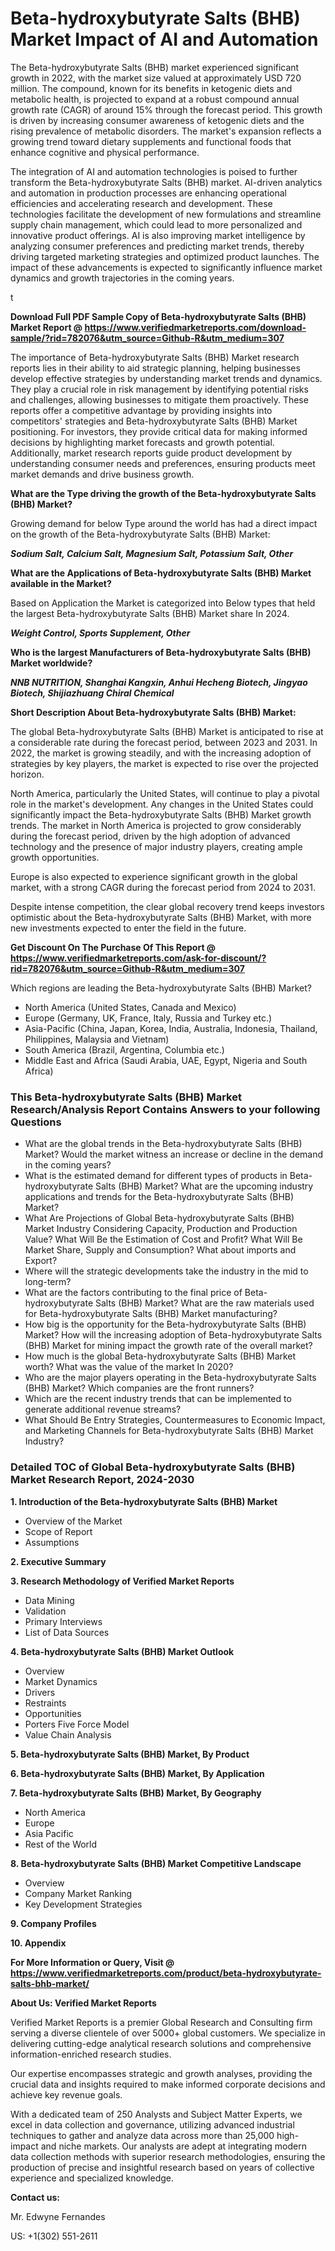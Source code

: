 <meta name="title" content="Global Beta-hydroxybutyrate Salts (BHB) Market Impact of AI and Automation"><meta name="description" content="The Beta-hydroxybutyrate Salts (BHB) market experienced significant growth in 2022, with the market size valued at approximately USD 720 million. The compound, known f"><meta name="title" content="Beta-hydroxybutyrate Salts (BHB) Market Size, Share, Scope, Trends, Growth, Opportunities, Analysis, Forecast"><h1>Beta-hydroxybutyrate Salts (BHB) Market Impact of AI and Automation</h1><p>The Beta-hydroxybutyrate Salts (BHB) market experienced significant growth in 2022, with the market size valued at approximately USD 720 million. The compound, known for its benefits in ketogenic diets and metabolic health, is projected to expand at a robust compound annual growth rate (CAGR) of around 15% through the forecast period. This growth is driven by increasing consumer awareness of ketogenic diets and the rising prevalence of metabolic disorders. The market's expansion reflects a growing trend toward dietary supplements and functional foods that enhance cognitive and physical performance.</p><p>The integration of AI and automation technologies is poised to further transform the Beta-hydroxybutyrate Salts (BHB) market. AI-driven analytics and automation in production processes are enhancing operational efficiencies and accelerating research and development. These technologies facilitate the development of new formulations and streamline supply chain management, which could lead to more personalized and innovative product offerings. AI is also improving market intelligence by analyzing consumer preferences and predicting market trends, thereby driving targeted marketing strategies and optimized product launches. The impact of these advancements is expected to significantly influence market dynamics and growth trajectories in the coming years.</p>t</p><p id="" class=""><strong>Download Full PDF Sample Copy of Beta-hydroxybutyrate Salts (BHB) Market Report @ <a href="https://www.verifiedmarketreports.com/download-sample/?rid=782076&utm_source=Github-R&utm_medium=307" target="_blank">https://www.verifiedmarketreports.com/download-sample/?rid=782076&utm_source=Github-R&utm_medium=307</a></strong></p><p>The importance of&nbsp;Beta-hydroxybutyrate Salts (BHB) Market research reports lies in their ability to aid strategic planning, helping businesses develop effective strategies by understanding market trends and dynamics. They play a crucial role in risk management by identifying potential risks and challenges, allowing businesses to mitigate them proactively. These reports offer a competitive advantage by providing insights into competitors' strategies and Beta-hydroxybutyrate Salts (BHB) Market positioning. For investors, they provide critical data for making informed decisions by highlighting market forecasts and growth potential. Additionally, market research reports guide product development by understanding consumer needs and preferences, ensuring products meet market demands and drive business growth.</p><p><strong>What are the&nbsp;Type driving the growth of the Beta-hydroxybutyrate Salts (BHB) Market?</strong></p><p id="" class="">Growing demand for below Type around the world has had a direct impact on the growth of the Beta-hydroxybutyrate Salts (BHB) Market:</p><em><strong>Sodium Salt, Calcium Salt, Magnesium Salt, Potassium Salt, Other</strong></em></p><strong>What are the&nbsp;Applications&nbsp;of Beta-hydroxybutyrate Salts (BHB) Market available in the Market?</strong></p><p id="" class="">Based on Application the Market is categorized into Below types that held the largest Beta-hydroxybutyrate Salts (BHB) Market share In 2024.</p><em><strong>Weight Control, Sports Supplement, Other</strong></em></p><strong>Who is the largest Manufacturers of Beta-hydroxybutyrate Salts (BHB) Market worldwide?</strong></p><p><em><strong>NNB NUTRITION, Shanghai Kangxin, Anhui Hecheng Biotech, Jingyao Biotech, Shijiazhuang Chiral Chemical</strong></em></p><p id="" class=""><strong>Short Description About Beta-hydroxybutyrate Salts (BHB) Market:</strong></p><p>The global Beta-hydroxybutyrate Salts (BHB) Market is anticipated to rise at a considerable rate during the forecast period, between 2023 and 2031. In 2022, the market is growing steadily, and with the increasing adoption of strategies by key players, the market is expected to rise over the projected horizon.</p><p>North America, particularly the United States, will continue to play a pivotal role in the market's development. Any changes in the United States could significantly impact the Beta-hydroxybutyrate Salts (BHB) Market growth trends. The market in North America is projected to grow considerably during the forecast period, driven by the high adoption of advanced technology and the presence of major industry players, creating ample growth opportunities.</p><p>Europe is also expected to experience significant growth in the global market, with a strong CAGR during the forecast period from 2024 to 2031.</p><p>Despite intense competition, the clear global recovery trend keeps investors optimistic about the Beta-hydroxybutyrate Salts (BHB) Market, with more new investments expected to enter the field in the future.</p><p id="" class=""><strong>Get Discount On The Purchase Of This Report @ <a href="https://www.verifiedmarketreports.com/ask-for-discount/?rid=782076&utm_source=Github-R&utm_medium=307" target="_blank">https://www.verifiedmarketreports.com/ask-for-discount/?rid=782076&utm_source=Github-R&utm_medium=307</a></strong></p>Which regions are leading the Beta-hydroxybutyrate Salts (BHB) Market?</p><ul><li>North America (United States, Canada and Mexico)</li><li>Europe (Germany, UK, France, Italy, Russia and Turkey etc.)</li><li>Asia-Pacific (China, Japan, Korea, India, Australia, Indonesia, Thailand, Philippines, Malaysia and Vietnam)</li><li>South America (Brazil, Argentina, Columbia etc.)</li><li>Middle East and Africa (Saudi Arabia, UAE, Egypt, Nigeria and South Africa)</li></ul><h3 id="" class="">This Beta-hydroxybutyrate Salts (BHB) Market Research/Analysis Report Contains Answers to your following Questions</h3><ul><li>What are the global trends in the Beta-hydroxybutyrate Salts (BHB) Market? Would the market witness an increase or decline in the demand in the coming years?</li><li>What is the estimated demand for different types of products in Beta-hydroxybutyrate Salts (BHB) Market? What are the upcoming industry applications and trends for the Beta-hydroxybutyrate Salts (BHB) Market?</li><li>What Are Projections of Global Beta-hydroxybutyrate Salts (BHB) Market Industry Considering Capacity, Production and Production Value? What Will Be the Estimation of Cost and Profit? What Will Be Market Share, Supply and Consumption? What about imports and Export?</li><li>Where will the strategic developments take the industry in the mid to long-term?</li><li>What are the factors contributing to the final price of Beta-hydroxybutyrate Salts (BHB) Market? What are the raw materials used for Beta-hydroxybutyrate Salts (BHB) Market manufacturing?</li><li>How big is the opportunity for the Beta-hydroxybutyrate Salts (BHB) Market? How will the increasing adoption of Beta-hydroxybutyrate Salts (BHB) Market for mining impact the growth rate of the overall market?</li><li>How much is the global Beta-hydroxybutyrate Salts (BHB) Market worth? What was the value of the market In 2020?</li><li>Who are the major players operating in the Beta-hydroxybutyrate Salts (BHB) Market? Which companies are the front runners?</li><li>Which are the recent industry trends that can be implemented to generate additional revenue streams?</li><li>What Should Be Entry Strategies, Countermeasures to Economic Impact, and Marketing Channels for Beta-hydroxybutyrate Salts (BHB) Market Industry?</li></ul><h3 id="" class="">Detailed TOC of Global Beta-hydroxybutyrate Salts (BHB) Market Research Report, 2024-2030</h3><p id="" class=""><strong>1. Introduction of the Beta-hydroxybutyrate Salts (BHB) Market</strong></p><ul><li>Overview of the Market</li><li>Scope of Report</li><li>Assumptions</li></ul><p id="" class=""><strong>2. Executive Summary</strong></p><p id="" class=""><strong>3. Research Methodology of Verified Market Reports</strong></p><ul><li>Data Mining</li><li>Validation</li><li>Primary Interviews</li><li>List of Data Sources</li></ul><p id="" class=""><strong>4. Beta-hydroxybutyrate Salts (BHB) Market Outlook</strong></p><ul><li>Overview</li><li>Market Dynamics</li><li>Drivers</li><li>Restraints</li><li>Opportunities</li><li>Porters Five Force Model</li><li>Value Chain Analysis</li></ul><p id="" class=""><strong>5. Beta-hydroxybutyrate Salts (BHB) Market, By Product</strong></p><p id="" class=""><strong>6. Beta-hydroxybutyrate Salts (BHB) Market, By Application</strong></p><p id="" class=""><strong>7. Beta-hydroxybutyrate Salts (BHB) Market, By Geography</strong></p><ul><li>North America</li><li>Europe</li><li>Asia Pacific</li><li>Rest of the World</li></ul><p id="" class=""><strong>8. Beta-hydroxybutyrate Salts (BHB) Market Competitive Landscape</strong></p><ul><li>Overview</li><li>Company Market Ranking</li><li>Key Development Strategies</li></ul><p id="" class=""><strong>9. Company Profiles</strong></p><p id="" class=""><strong>10. Appendix</strong></p><p id="" class=""><strong>For More Information or Query, Visit @ <a href="https://www.verifiedmarketreports.com/product/beta-hydroxybutyrate-salts-bhb-market/" target="_blank">https://www.verifiedmarketreports.com/product/beta-hydroxybutyrate-salts-bhb-market/</a></strong></p><p id="" class=""><strong>About Us: Verified Market Reports</strong></p><p id="" class="">Verified Market Reports is a premier Global Research and Consulting firm serving a diverse clientele of over 5000+ global customers. We specialize in delivering cutting-edge analytical research solutions and comprehensive information-enriched research studies.</p><p id="" class="">Our expertise encompasses strategic and growth analyses, providing the crucial data and insights required to make informed corporate decisions and achieve key revenue goals.</p><p id="" class="">With a dedicated team of 250 Analysts and Subject Matter Experts, we excel in data collection and governance, utilizing advanced industrial techniques to gather and analyze data across more than 25,000 high-impact and niche markets. Our analysts are adept at integrating modern data collection methods with superior research methodologies, ensuring the production of precise and insightful research based on years of collective experience and specialized knowledge.</p><p id="" class=""><strong>Contact us:</strong></p><p id="" class="">Mr. Edwyne Fernandes</p><p id="" class="">US: +1(302) 551-2611</p>